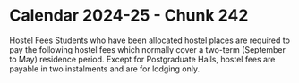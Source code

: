 # Calendar 2024-25 - Chunk 242

<!-- Chunk tokens: 51, Enriched tokens: 53 -->

Hostel Fees
Students who have been allocated hostel places are required to pay the following hostel fees which normally cover a two-term (September to May) residence period. Except for Postgraduate Halls, hostel fees are payable in two instalments and are for lodging only.